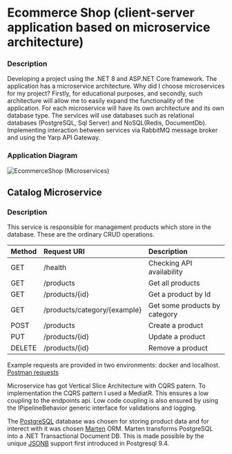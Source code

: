 # Ecommerce Shop (client-server application based on microservice architecture)

### Description
Developing a project using the .NET 8 and ASP.NET Core framework. The application has a microservice architecture.
Why did I choose microservices for my project? Firstly, for educational purposes, and secondly, such architecture will allow me to easily expand the functionality of the application.
For each microservice will have its own architecture and its own database type. The services will use databases such as relational databases (PostgreSQL, Sql Server) and NoSQL(Redis, DocumentDb).
Implementing interaction between services via RabbitMQ message broker and using the Yarp API Gateway.

### Application Diagram
![EcommerceShop (Microservices)](https://github.com/user-attachments/assets/4a4138a6-8baa-44d9-9cef-b04e4540aaab)


## Catalog Microservice

### Description
This service is responsible for management products which store in the database.
These are the ordinary CRUD operations.

| Method  | Request URI                  | Description                   |
| :-------|:-----------------------------| :-----------------------------|
| GET     | /health                      | Checking API availability     |
| GET     | /products                    | Get all products              |
| GET     | /products/{id}               | Get a product by Id           |
| GET     | /products/category/{example} | Get some products by category |
| POST    | /products                    | Create a product              |
| PUT     | /products/{id}               | Update a product              |
| DELETE  | /products/{id}               | Remove a product              |

Example requests are provided in two environments: docker and localhost. [Postman requests](https://github.com/Grizzly-Alex/Ecommerce-Shop/tree/feature/catalog.api/src/Services/Catalog/Postman)

Microservice has got Vertical Slice Architecture with CQRS patern. 
To implementation the CQRS pattern I used a MediatR. This ensures a low coupling to the endpoints api.
Low code coupling is also ensured by using the IPipelineBehavior generic interface for validations and logging.  

The [PostgreSQL](https://www.postgresql.org/) database was chosen for storing product data and for interect with it was chosen [Marten](https://martendb.io "site Marten") ORM.
Marten transforms PostgreSQL into a .NET Transactional Document DB. This is made possible by the unique [JSONB](https://www.postgresql.org/docs/current/datatype-json.html) support first introduced in Postgresql 9.4.
